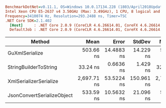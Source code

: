 ``` ini

BenchmarkDotNet=v0.11.1, OS=Windows 10.0.17134.228 (1803/April2018Update/Redstone4)
Intel Xeon CPU E5-2637 v4 3.50GHz (Max: 3.49GHz), 1 CPU, 8 logical and 4 physical cores
Frequency=3410074 Hz, Resolution=293.2488 ns, Timer=TSC
.NET Core SDK=2.1.402
  [Host]     : .NET Core 2.0.9 (CoreCLR 4.6.26614.01, CoreFX 4.6.26614.01), 64bit RyuJIT
  DefaultJob : .NET Core 2.0.9 (CoreCLR 4.6.26614.01, CoreFX 4.6.26614.01), 64bit RyuJIT


```
|                     Method |        Mean |      Error |     StdDev |      Median | Scaled | ScaledSD |  Gen 0 |  Gen 1 | Allocated |
|--------------------------- |------------:|-----------:|-----------:|------------:|-------:|---------:|-------:|-------:|----------:|
|             GuXmlSerialize |   503.66 ns | 14.4883 ns |  14.229 ns |   500.91 ns |   1.00 |     0.00 | 0.0582 |      - |     368 B |
|      StringBuilderToString |    33.24 ns |  0.6636 ns |   1.429 ns |    32.16 ns |   0.07 |     0.00 | 0.0432 |      - |     272 B |
|     XmlSerializerSerialize | 2,697.71 ns | 53.5224 ns | 150.961 ns | 2,700.07 ns |   5.36 |     0.33 | 0.6294 | 0.0038 |    3984 B |
| JsonConvertSerializeObject |   533.59 ns | 10.5632 ns |  21.096 ns |   528.38 ns |   1.06 |     0.05 | 0.2041 |      - |    1288 B |
